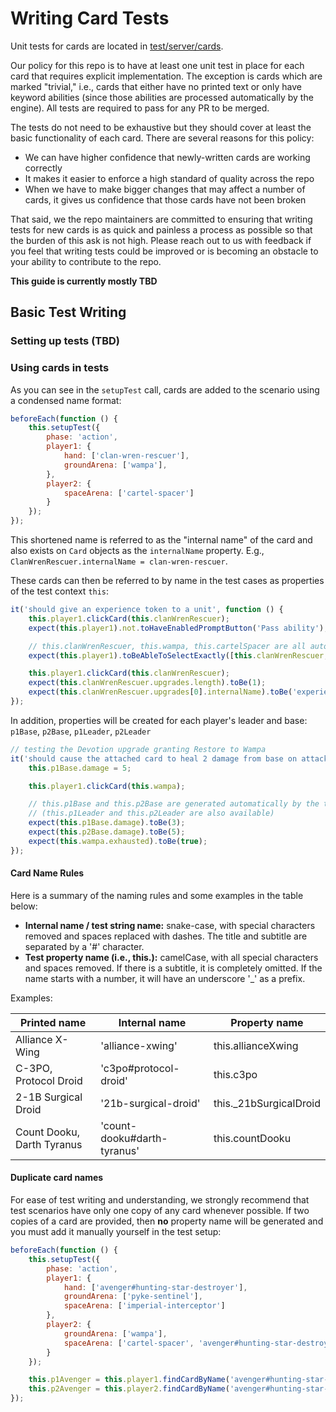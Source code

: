 # Writing Card Tests

Unit tests for cards are located in [test/server/cards](../test/server/cards/).

Our policy for this repo is to have at least one unit test in place for each card that requires explicit implementation. The exception is cards which are marked "trivial," i.e., cards that either have no printed text or only have keyword abilities (since those abilities are processed automatically by the engine). All tests are required to pass for any PR to be merged.

The tests do not need to be exhaustive but they should cover at least the basic functionality of each card. There are several reasons for this policy:
- We can have higher confidence that newly-written cards are working correctly
- It makes it easier to enforce a high standard of quality across the repo
- When we have to make bigger changes that may affect a number of cards, it gives us confidence that those cards have not been broken

That said, we the repo maintainers are committed to ensuring that writing tests for new cards is as quick and painless a process as possible so that the burden of this ask is not high. Please reach out to us with feedback if you feel that writing tests could be improved or is becoming an obstacle to your ability to contribute to the repo.

<!-- TODO: fill out this guide -->
**This guide is currently mostly TBD**

## Basic Test Writing

### Setting up tests **(TBD)**

### Using cards in tests
As you can see in the `setupTest` call, cards are added to the scenario using a condensed name format:

```javascript
beforeEach(function () {
    this.setupTest({
        phase: 'action',
        player1: {
            hand: ['clan-wren-rescuer'],
            groundArena: ['wampa'],
        },
        player2: {
            spaceArena: ['cartel-spacer']
        }
    });
});
```

This shortened name is referred to as the "internal name" of the card and also exists on `Card` objects as the `internalName` property. E.g., `ClanWrenRescuer.internalName = clan-wren-rescuer`.

These cards can then be referred to by name in the test cases as properties of the test context `this`:

```javascript
it('should give an experience token to a unit', function () {
    this.player1.clickCard(this.clanWrenRescuer);
    expect(this.player1).not.toHaveEnabledPromptButton('Pass ability');

    // this.clanWrenRescuer, this.wampa, this.cartelSpacer are all automaically created by the test harness
    expect(this.player1).toBeAbleToSelectExactly([this.clanWrenRescuer, this.wampa, this.cartelSpacer]);

    this.player1.clickCard(this.clanWrenRescuer);
    expect(this.clanWrenRescuer.upgrades.length).toBe(1);
    expect(this.clanWrenRescuer.upgrades[0].internalName).toBe('experience');
});
```

In addition, properties will be created for each player's leader and base: `p1Base`, `p2Base`, `p1Leader`, `p2Leader`
```javascript
// testing the Devotion upgrade granting Restore to Wampa
it('should cause the attached card to heal 2 damage from base on attack', function () {
    this.p1Base.damage = 5;

    this.player1.clickCard(this.wampa);

    // this.p1Base and this.p2Base are generated automatically by the test harness
    // (this.p1Leader and this.p2Leader are also available)
    expect(this.p1Base.damage).toBe(3);
    expect(this.p2Base.damage).toBe(5);
    expect(this.wampa.exhausted).toBe(true);
});
```

#### Card Name Rules

Here is a summary of the naming rules and some examples in the table below:

- **Internal name / test string name:** snake-case, with special characters removed and spaces replaced with dashes. The title and subtitle are separated by a '#' character.
- **Test property name (i.e., this.<card>):** camelCase, with all special characters and spaces removed. If there is a subtitle, it is completely omitted. If the name starts with a number, it will have an underscore '_' as a prefix.

Examples:

| Printed name | Internal name | Property name |
| ---  | --- | --- |
| Alliance X-Wing | 'alliance-xwing' | this.allianceXwing |
| C-3PO, Protocol Droid  | 'c3po#protocol-droid' | this.c3po |
| 2-1B Surgical Droid  | '21b-surgical-droid' | this._21bSurgicalDroid |
| Count Dooku, Darth Tyranus | 'count-dooku#darth-tyranus' | this.countDooku |

#### Duplicate card names
For ease of test writing and understanding, we strongly recommend that test scenarios have only one copy of any card whenever possible. If two copies of a card are provided, then **no** property name will be generated and you must add it manually yourself in the test setup:

```javascript
beforeEach(function () {
    this.setupTest({
        phase: 'action',
        player1: {
            hand: ['avenger#hunting-star-destroyer'],
            groundArena: ['pyke-sentinel'],
            spaceArena: ['imperial-interceptor']
        },
        player2: {
            groundArena: ['wampa'],
            spaceArena: ['cartel-spacer', 'avenger#hunting-star-destroyer']
        }
    });

    this.p1Avenger = this.player1.findCardByName('avenger#hunting-star-destroyer');
    this.p2Avenger = this.player2.findCardByName('avenger#hunting-star-destroyer');
});
```

